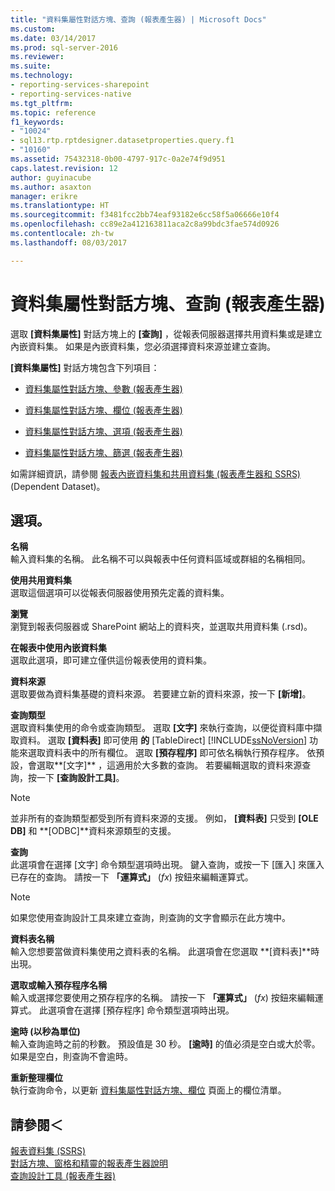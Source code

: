 ```yaml
---
title: "資料集屬性對話方塊、查詢 (報表產生器) | Microsoft Docs"
ms.custom: 
ms.date: 03/14/2017
ms.prod: sql-server-2016
ms.reviewer: 
ms.suite: 
ms.technology:
- reporting-services-sharepoint
- reporting-services-native
ms.tgt_pltfrm: 
ms.topic: reference
f1_keywords:
- "10024"
- sql13.rtp.rptdesigner.datasetproperties.query.f1
- "10160"
ms.assetid: 75432318-0b00-4797-917c-0a2e74f9d951
caps.latest.revision: 12
author: guyinacube
ms.author: asaxton
manager: erikre
ms.translationtype: HT
ms.sourcegitcommit: f3481fcc2bb74eaf93182e6cc58f5a06666e10f4
ms.openlocfilehash: cc89e2a412163811aca2c8a99bdc3fae574d0926
ms.contentlocale: zh-tw
ms.lasthandoff: 08/03/2017

---
```

# <a name="dataset-properties-dialog-box-query-report-builder"></a>資料集屬性對話方塊、查詢 (報表產生器)
  選取 **[資料集屬性]** 對話方塊上的 **[查詢]** ，從報表伺服器選擇共用資料集或是建立內嵌資料集。 如果是內嵌資料集，您必須選擇資料來源並建立查詢。  
  
 **[資料集屬性]** 對話方塊包含下列項目：  
  
-   [資料集屬性對話方塊、參數 &#40;報表產生器&#41;](http://msdn.microsoft.com/library/3a0672ad-c969-455b-b952-585164ce1dda)  
  
-   [資料集屬性對話方塊、欄位 &#40;報表產生器&#41;](http://msdn.microsoft.com/library/75c7e54a-3d20-4c9a-88da-ab36dce2ce42)  
  
-   [資料集屬性對話方塊、選項 &#40;報表產生器&#41;](../../reporting-services/report-data/dataset-properties-dialog-box-options-report-builder.md)  
  
-   [資料集屬性對話方塊、篩選 &#40;報表產生器&#41;](http://msdn.microsoft.com/library/933a6f44-4eb7-4e73-9c40-ac0fd17b23d3)  
  
 如需詳細資訊，請參閱 [報表內嵌資料集和共用資料集 &#40;報表產生器和 SSRS&#41;](../../reporting-services/report-data/report-embedded-datasets-and-shared-datasets-report-builder-and-ssrs.md)(Dependent Dataset)。  
  
## <a name="options"></a>選項。  
 **名稱**  
 輸入資料集的名稱。 此名稱不可以與報表中任何資料區域或群組的名稱相同。  
  
 **使用共用資料集**  
 選取這個選項可以從報表伺服器使用預先定義的資料集。  
  
 **瀏覽**  
 瀏覽到報表伺服器或 SharePoint 網站上的資料夾，並選取共用資料集 (.rsd)。  
  
 **在報表中使用內嵌資料集**  
 選取此選項，即可建立僅供這份報表使用的資料集。  
  
 **資料來源**  
 選取要做為資料集基礎的資料來源。 若要建立新的資料來源，按一下 **[新增]**。  
  
 **查詢類型**  
 選取資料集使用的命令或查詢類型。 選取 **[文字]** 來執行查詢，以便從資料庫中擷取資料。 選取 **[資料表]** 即可使用 **的** [TableDirect] [!INCLUDE[ssNoVersion](../../includes/ssnoversion-md.md)] 功能來選取資料表中的所有欄位。 選取 **[預存程序]** 即可依名稱執行預存程序。 依預設，會選取**[文字]** ，這適用於大多數的查詢。 若要編輯選取的資料來源查詢，按一下 **[查詢設計工具]**。  
  
> [!NOTE]  
>  並非所有的查詢類型都受到所有資料來源的支援。 例如， **[資料表]** 只受到 **[OLE DB]** 和 **[ODBC]**資料來源類型的支援。  
  
 **查詢**  
 此選項會在選擇 [文字] 命令類型選項時出現。 鍵入查詢，或按一下 [匯入] 來匯入已存在的查詢。 請按一下 **「運算式」** (*fx*) 按鈕來編輯運算式。  
  
> [!NOTE]  
>  如果您使用查詢設計工具來建立查詢，則查詢的文字會顯示在此方塊中。  
  
 **資料表名稱**  
 輸入您想要當做資料集使用之資料表的名稱。 此選項會在您選取 **[資料表]**時出現。  
  
 **選取或輸入預存程序名稱**  
 輸入或選擇您要使用之預存程序的名稱。 請按一下 **「運算式」** (*fx*) 按鈕來編輯運算式。 此選項會在選擇 [預存程序] 命令類型選項時出現。  
  
 **逾時 (以秒為單位)**  
 輸入查詢逾時之前的秒數。 預設值是 30 秒。 **[逾時]** 的值必須是空白或大於零。 如果是空白，則查詢不會逾時。  
  
 **重新整理欄位**  
 執行查詢命令，以更新 [資料集屬性對話方塊、欄位](http://msdn.microsoft.com/library/75c7e54a-3d20-4c9a-88da-ab36dce2ce42) 頁面上的欄位清單。  
  
## <a name="see-also"></a>請參閱＜  
 [報表資料集 &#40;SSRS&#41;](../../reporting-services/report-data/report-datasets-ssrs.md)   
 [對話方塊、窗格和精靈的報表產生器說明](http://msdn.microsoft.com/en-us/2da24891-0b6d-4d3c-8b18-81b98752642f)   
 [查詢設計工具 &#40;報表產生器&#41;](http://msdn.microsoft.com/library/553f0d4e-8b1d-4148-9321-8b41a1e8e1b9)  
  
  
